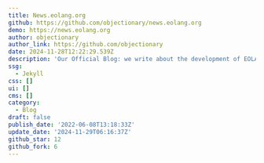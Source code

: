 ```yaml
---
title: News.eolang.org
github: https://github.com/objectionary/news.eolang.org
demo: https://news.eolang.org
author: objectionary
author_link: https://github.com/objectionary
date: 2024-11-28T12:22:29.539Z
description: 'Our Official Blog: we write about the development of EOLANG and 𝜑-calculus'
ssg:
  - Jekyll
css: []
ui: []
cms: []
category:
  - Blog
draft: false
publish_date: '2022-06-08T13:18:33Z'
update_date: '2024-11-29T06:16:37Z'
github_star: 12
github_fork: 6
---
```

